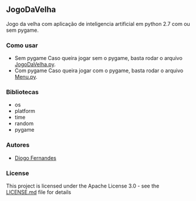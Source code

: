 ## JogoDaVelha

Jogo da velha com aplicação de inteligencia artificial em python 2.7 com ou sem pygame.

### Como usar

* Sem pygame
Caso queira jogar sem o pygame, basta rodar o arquivo [JogoDaVelha.py](https://github.com/dfop02/JogoDaVelha/blob/master/JogoDaVelha.py).
* Com pygame
Caso queira jogar com o pygame, basta rodar o arquivo [Menu.py](https://github.com/dfop02/JogoDaVelha/blob/master/Menu.py).

### Bibliotecas
* os
* platform
* time
* random
* pygame

### Autores

* [Diogo Fernandes](https://github.com/dfop02)

### License

This project is licensed under the Apache License 3.0 - see the [LICENSE.md](LICENSE.md) file for details
